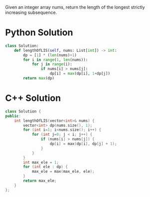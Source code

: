 Given an integer array nums, return the length of the longest strictly increasing subsequence.

# Python Solution

```python
class Solution:
    def lengthOfLIS(self, nums: List[int]) -> int:
        dp = [1] * (len(nums)+1)
        for i in range(1, len(nums)):
            for j in range(i):
                if nums[i] > nums[j]:
                    dp[i] = max(dp[i], 1+dp[j])
        return max(dp)
```

# C++ Solution

```cpp
class Solution {
public:
    int lengthOfLIS(vector<int>& nums) {
        vector<int> dp(nums.size(), 1);
        for (int i=1; i<nums.size(); i++) {
            for (int j=0; j < i; j++) {
                if (nums[i] > nums[j]) {
                    dp[i] = max(dp[i], dp[j] + 1);
                }
            }
        }
        int max_ele = 1;
        for (int ele : dp) {
            max_ele = max(max_ele, ele);
        }
        return max_ele;
    }
};
```